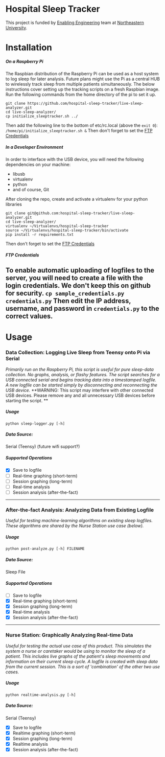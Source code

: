 # Hospital Sleep Tracker
This project is funded by [Enabling Engineering](http://nuweb9.neu.edu/enable/) team at [Northeastern University](http://neu.edu).

# Installation
##### On a Raspberry Pi
The Raspbian distribution of the Raspberry Pi can be used as a host system to log sleep for later analysis. Future plans might use the Pi as a central HUB to wirelessly track sleep from multiple patients simultaneously. The below instructions cover setting up the tracking scripts on a fresh Raspbian image. Run the following commands from the home directory of the pi to set it up.
```
git clone https://github.com/hospital-sleep-tracker/live-sleep-analyzer.git
cd live-sleep-analyzer/
cp initialize_sleeptracker.sh ../
```
Then add the following line to the bottom of etc/rc.local (above the `exit 0`):
`/home/pi/initialize_sleeptracker.sh &`
Then don't forget to set the [FTP Credentials](https://github.com/hospital-sleep-tracker/live-sleep-analyzer#in-a-developer-environment)
##### In a Developer Environment
In order to interface with the USB device, you will need the following dependencies on your machine:
- libusb
- virtualenv
- python
- and of course, Git

After cloning the repo, create and activate a virtualenv for your python libraries
```
git clone git@github.com:hospital-sleep-tracker/live-sleep-analyzer.git
cd live-sleep-analyzer/
virtualenv ~/Virtualenvs/hospital-sleep-tracker
source ~/Virtualenvs/hospital-sleep-tracker/bin/activate
pip install -r requirements.txt
```
Then don't forget to set the [FTP Credentials](https://github.com/hospital-sleep-tracker/live-sleep-analyzer#in-a-developer-environment)
##### FTP Credentials
To enable automatic uploading of logfiles to the server, you will need to create a file with the login credentials. We don't keep this on github for security.
`cp sample_credentials.py credentials.py`
Then edit the IP address, username, and password in `credentials.py` to the correct values.
---

# Usage
### **Data Collection:** Logging Live Sleep from Teensy onto Pi via Serial
*Primarily run on the Raspberry Pi, this script is useful for pure sleep-data collection. No graphs, analysis, or flashy features. The script searches for a USB connected serial and begins tracking data into a timestamped logfile. A new logfile can be started simply by disconnecting and reconnecting the USB device.*
 **WARNING: This script may interfere with other connected USB devices. Please remove any and all unnecessary USB devices before starting the script. **

##### Usage
`python sleep-logger.py [-h]`

##### Data Source:
Serial (Teensy) (future wifi support?)

##### Supported Operations
- [x] Save to logfile
- [ ] Real-time graphing (short-term)
- [ ] Session graphing (long-term)
- [ ] Real-time analysis
- [ ] Session analysis (after-the-fact)

---

### **After-the-fact Analysis:** Analyzing Data from Existing Logfile
*Useful for testing machine-learning algorithms on existing sleep logfiles. These algorithms are shared by the Nurse Station use case (below).*

##### Usage
`python post-analyze.py [-h] FILENAME`

##### Data Source:
Sleep File

##### Supported Operations
- [ ] Save to logfile
- [x] Real-time graphing (short-term)
- [x] Session graphing (long-term)
- [x] Real-time analysis
- [x] Session analysis (after-the-fact)

---

### **Nurse Station:** Graphically Analyzing Real-time Data
*Useful for testing the actual use case of this product. This simulates the system a nurse or caretaker would be using to monitor the sleep of a patient. This includes live graphs of the patient's sleep movements and information on their current sleep cycle. A logfile is created with sleep data from the current session. This is a sort of 'combination' of the other two use cases.*

##### Usage
`python realtime-analysis.py [-h]`

##### Data Source: 
Serial (Teensy)
- [x] Save to logfile
- [x] Realtime graphing (short-term)
- [x] Session graphing (long-term)
- [x] Realtime analysis
- [x] Session analysis (after-the-fact)